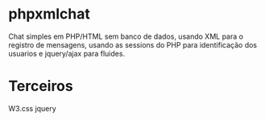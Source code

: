 # phpxmlchat
Chat simples em PHP/HTML sem banco de dados, usando XML para o registro de mensagens, usando as sessions do PHP para identificação dos usuarios e jquery/ajax para fluides.

# Terceiros
W3.css
jquery
